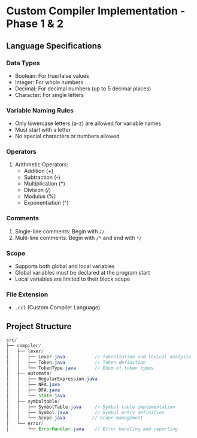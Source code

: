 # Custom Compiler Implementation - Phase 1 & 2

## Language Specifications

### Data Types
- Boolean: For true/false values
- Integer: For whole numbers
- Decimal: For decimal numbers (up to 5 decimal places)
- Character: For single letters

### Variable Naming Rules
- Only lowercase letters (a-z) are allowed for variable names
- Must start with a letter
- No special characters or numbers allowed

### Operators
1. Arithmetic Operators:
   - Addition (+)
   - Subtraction (-)
   - Multiplication (*)
   - Division (/)
   - Modulus (%)
   - Exponentiation (^)

### Comments
1. Single-line comments: Begin with `//`
2. Multi-line comments: Begin with `/*` and end with `*/`

### Scope
- Supports both global and local variables
- Global variables must be declared at the program start
- Local variables are limited to their block scope

### File Extension
- `.ccl` (Custom Compiler Language)

## Project Structure

```java
src/
├── compiler/
│   ├── lexer/
│   │   ├── Lexer.java           // Tokenization and lexical analysis
│   │   ├── Token.java           // Token definition
│   │   └── TokenType.java       // Enum of token types
│   ├── automata/
│   │   ├── RegularExpression.java
│   │   ├── NFA.java
│   │   ├── DFA.java
│   │   └── State.java
│   ├── symboltable/
│   │   ├── SymbolTable.java     // Symbol table implementation
│   │   ├── Symbol.java          // Symbol entry definition
│   │   └── Scope.java          // Scope management
│   └── error/
│       └── ErrorHandler.java    // Error handling and reporting
